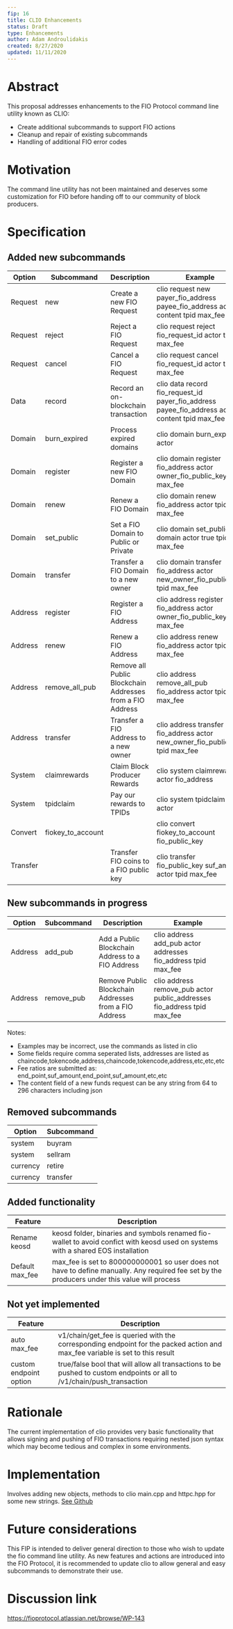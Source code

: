 ```yaml
---
fip: 16
title: CLIO Enhancements
status: Draft
type: Enhancements
author: Adam Androulidakis
created: 8/27/2020
updated: 11/11/2020
---
```


# Abstract
This proposal addresses enhancements to the FIO Protocol command line utility known as CLIO:
* Create additional subcommands to support FIO actions
* Cleanup and repair of existing subcommands
* Handling of additional FIO error codes

# Motivation
The command line utility has not been maintained and deserves some customization for FIO before handing off to our community of block producers.

# Specification
## Added new subcommands
|Option|Subcommand|Description|Example|
|---|---|---|---|
|Request|new|Create a new FIO Request|clio request new payer_fio_address payee_fio_address actor content tpid max_fee|
|Request|reject|Reject a FIO Request|clio request reject fio_request_id actor tpid max_fee|
|Request|cancel|Cancel a FIO Request|clio request cancel fio_request_id actor tpid max_fee|
|Data|record|Record an on-blockchain transaction|clio data record fio_request_id payer_fio_address payee_fio_address actor content tpid max_fee|
|Domain|burn_expired|Process expired domains|clio domain burn_expired actor| 
|Domain|register|Register a new FIO Domain|clio domain register fio_address actor owner_fio_public_key tpid max_fee|
|Domain|renew|Renew a FIO Domain|clio domain renew fio_address actor tpid max_fee|
|Domain|set_public|Set a FIO Domain to Public or Private|clio domain set_public domain actor true tpid max_fee |
|Domain|transfer|Transfer a FIO Domain to a new owner|clio domain transfer fio_address actor new_owner_fio_public_key tpid max_fee|
|Address|register|Register a FIO Address|clio address register fio_address actor owner_fio_public_key tpid max_fee|
|Address|renew|Renew a FIO Address|clio address renew fio_address actor tpid max_fee|
|Address|remove_all_pub|Remove all Public Blockchain Addresses from a FIO Address|clio address remove_all_pub fio_address actor tpid max_fee|
|Address|transfer|Transfer a FIO Address to a new owner|clio address transfer fio_address actor new_owner_fio_public_key tpid max_fee|
|System|claimrewards|Claim Block Producer Rewards|clio system claimrewards actor fio_address|
|System|tpidclaim|Pay our rewards to TPIDs|clio system tpidclaim actor|
|Convert|fiokey_to_account||clio convert fiokey_to_account fio_public_key|
|Transfer||Transfer FIO coins to a FIO public key|clio transfer fio_public_key suf_amount actor tpid max_fee|

## New subcommands in progress
|Option|Subcommand|Description|Example|
|---|---|---|---|
|Address|add_pub|Add a Public Blockchain Address to a FIO Address|clio address add_pub actor addresses fio_address tpid max_fee|
|Address|remove_pub|Remove Public Blockchain Addresses from a FIO Address|clio address remove_pub actor public_addresses fio_address tpid max_fee|


Notes: 
- Examples may be incorrect, use the commands as listed in clio
- Some fields require comma seperated lists, addresses are listed as chaincode,tokencode,address,chaincode,tokencode,address,etc,etc,etc
- Fee ratios are submitted as: end_point,suf_amount,end_point,suf_amount,etc,etc
- The content field of a new funds request can be any string from 64 to 296 characters including json

## Removed subcommands
|Option|Subcommand|
|---|---|
|system|buyram|
|system|sellram|
|currency|retire|
|currency|transfer|

## Added functionality
|Feature|Description|
|---|---|
|Rename keosd|keosd folder, binaries and symbols renamed fio-wallet to avoid confict with keosd used on systems with a shared EOS installation|
|Default max_fee|max_fee is set to 800000000001 so user does not have to define manually. Any required fee set by the producers under this value will process|

## Not yet implemented
|Feature|Description|
|---|---|
|auto max_fee|v1/chain/get_fee is queried with the corresponding endpoint for the packed action and max_fee variable is set to this result|
|custom endpoint option|true/false bool that will allow all transactions to be pushed to custom endpoints or all to /v1/chain/push_transaction|

# Rationale
The current implementation of clio provides very basic functionality that allows signing and pushing of FIO transactions requiring nested json syntax which may become tedious and complex in some environments.

# Implementation
Involves adding new objects, methods to clio main.cpp and httpc.hpp for some new strings. [See Github](https://github.com/fioprotocol/fio/tree/feature/fio%2354_clio_enhancements/programs/clio)

# Future considerations
This FIP is intended to deliver general direction to those who wish to update the fio command line utility. As new features and actions are introduced into the FIO Protocol, it is recommended to update clio to allow general and easy subcommands to demonstrate their use.

# Discussion link
https://fioprotocol.atlassian.net/browse/WP-143

